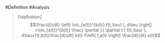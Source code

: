 #Definition #Analysis 

> [!definition]
> $$\frac{d}{dt} \left[ \int_{a(t)}^{b(t)} f(t,\tau) \, d\tau  \right] =\int_{a(t)}^{b(t)} \frac{ \partial  }{ \partial t } f(t,\tau) \, d\tau+f(t,b(t))\frac{d}{dt} b(t)-f\left( t,a(t) \right) \frac{d}{dt} a(t)$$